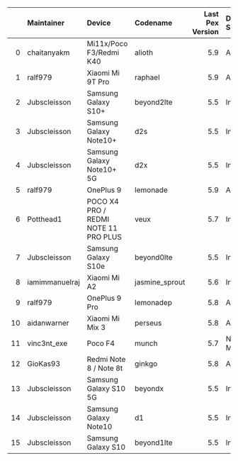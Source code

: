|    | Maintainer     | Device                               | Codename       |   Last Pex Version | Device Status   |
|---:|:---------------|:-------------------------------------|:---------------|-------------------:|:----------------|
|  0 | chaitanyakm    | Mi11x/Poco F3/Redmi K40              | alioth         |                5.9 | Active          |
|  1 | ralf979        | Xiaomi Mi 9T Pro                     | raphael        |                5.9 | Active          |
|  2 | Jubscleisson   | Samsung Galaxy S10+                  | beyond2lte     |                5.5 | In-Active       |
|  3 | Jubscleisson   | Samsung Galaxy Note10+               | d2s            |                5.5 | In-Active       |
|  4 | Jubscleisson   | Samsung Galaxy Note10+ 5G            | d2x            |                5.5 | In-Active       |
|  5 | ralf979        | OnePlus 9                            | lemonade       |                5.9 | Active          |
|  6 | Potthead1      | POCO X4 PRO / REDMI NOTE 11 PRO PLUS | veux           |                5.7 | In-Active       |
|  7 | Jubscleisson   | Samsung Galaxy S10e                  | beyond0lte     |                5.5 | In-Active       |
|  8 | iamimmanuelraj | Xiaomi Mi A2                         | jasmine_sprout |                5.6 | In-Active       |
|  9 | ralf979        | OnePlus 9 Pro                        | lemonadep      |                5.8 | Active          |
| 10 | aidanwarner    | Xiaomi Mi Mix 3                      | perseus        |                5.8 | Active          |
| 11 | vinc3nt_exe    | Poco F4                              | munch          |                5.7 | Not-Maintained  |
| 12 | GioKas93       | Redmi Note 8 / Note 8t               | ginkgo         |                5.8 | Active          |
| 13 | Jubscleisson   | Samsung Galaxy S10 5G                | beyondx        |                5.5 | In-Active       |
| 14 | Jubscleisson   | Samsung Galaxy Note10                | d1             |                5.5 | In-Active       |
| 15 | Jubscleisson   | Samsung Galaxy S10                   | beyond1lte     |                5.5 | In-Active       |